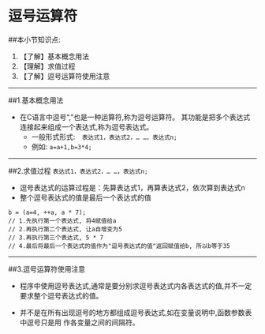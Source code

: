 # 逗号运算符
##本小节知识点:
1. 【了解】基本概念用法
2. 【理解】求值过程
3. 【了解】逗号运算符使用注意
---

##1.基本概念用法
- 在C语言中逗号“,”也是一种运算符,称为逗号运算符。 其功能是把多个表达式连接起来组成一个表达式,称为逗号表达式。
    + 一般形式形式:　```表达式1，表达式2，… …，表达式n;```
    + 例如: ```a=a+1,b=3*4;```

---


##2.求值过程
```表达式1，表达式2，… …，表达式n;```
- 逗号表达式的运算过程是：先算表达式1，再算表达式2，依次算到表达式n
- 整个逗号表达式的值是最后一个表达式的值

```
b = (a=4, ++a, a * 7);
// 1.先执行第一个表达式, 将4赋值给a
// 2.再执行第二个表达式, 让a自增变为5
// 3.再执行第三个表达式, 5 * 7
// 4.最后将最后一个表达式的值作为"逗号表达式的值"返回赋值给b, 所以b等于35

```
---

##3.逗号运算符使用注意
- 程序中使用逗号表达式,通常是要分别求逗号表达式内各表达式的值,并不一定要求整个逗号表达式的值。

- 并不是在所有出现逗号的地方都组成逗号表达式,如在变量说明中,函数参数表中逗号只是用 作各变量之间的间隔符。
